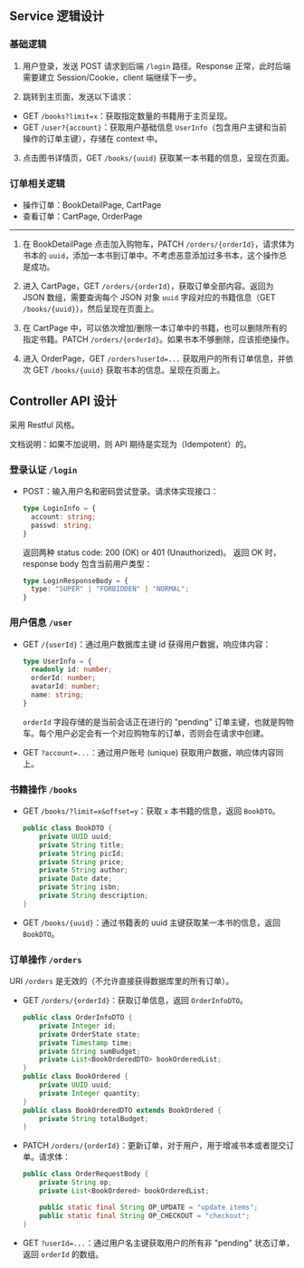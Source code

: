 ## Service 逻辑设计

### 基础逻辑

1. 用户登录，发送 POST 请求到后端 `/login` 路径。Response 正常，此时后端需要建立 Session/Cookie，client 端继续下一步。

2. 跳转到主页面，发送以下请求：

- GET `/books?limit=x`：获取指定数量的书籍用于主页呈现。
- GET `/user?{account}`：获取用户基础信息 `UserInfo`（包含用户主键和当前操作的订单主键），存储在 context 中。

3. 点击图书详情页，GET `/books/{uuid}` 获取某一本书籍的信息，呈现在页面。

### 订单相关逻辑

- 操作订单：BookDetailPage, CartPage
- 查看订单：CartPage, OrderPage

<hr/>

1. 在 BookDetailPage 点击加入购物车，PATCH `/orders/{orderId}`，请求体为书本的 `uuid`，添加一本书到订单中。不考虑恶意添加过多书本，这个操作总是成功。

2. 进入 CartPage，GET `/orders/{orderId}`，获取订单全部内容。返回为 JSON 数组，需要查询每个 JSON 对象 `uuid` 字段对应的书籍信息（GET `/books/{uuid}`），然后呈现在页面上。

3. 在 CartPage 中，可以依次增加/删除一本订单中的书籍，也可以删除所有的指定书籍。PATCH `/orders/{orderId}`。如果书本不够删除，应该拒绝操作。

4. 进入 OrderPage，GET `/orders?userId=...` 获取用户的所有订单信息，并依次 GET `/books/{uuid}` 获取书本的信息。呈现在页面上。

## Controller API 设计

采用 Restful 风格。

文档说明：如果不加说明，则 API 期待是实现为（Idempotent）的。

### 登录认证 `/login`

- POST：输入用户名和密码尝试登录。请求体实现接口：

  ```typescript
  type LoginInfo = {
    account: string;
    passwd: string;
  }
  ```
  返回两种 status code: 200 (OK) or 401 (Unauthorized)。
  返回 OK 时，response body 包含当前用户类型：

  ```typescript
  type LoginResponseBody = {
    type: "SUPER" | "FORBIDDEN" | "NORMAL";
  }
  ```

### 用户信息 `/user`

- GET `/{userId}`：通过用户数据库主键 id 获得用户数据，响应体内容：

  ```typescript
  type UserInfo = {
    readonly id: number;
    orderId: number;
    avatarId: number;
    name: string;
  }
  ```
  `orderId` 字段存储的是当前会话正在进行的 "pending" 订单主键，也就是购物车。每个用户必定会有一个对应购物车的订单，否则会在请求中创建。

- GET `?account=...`：通过用户账号 (unique) 获取用户数据，响应体内容同上。

### 书籍操作 `/books`

- GET `/books/?limit=x&offset=y`：获取 `x` 本书籍的信息，返回 `BookDTO`。

  ```java
  public class BookDTO {
      private UUID uuid;
      private String title;
      private String picId;
      private String price;
      private String author;
      private Date date;
      private String isbn;
      private String description;
  }
  ```

- GET `/books/{uuid}`：通过书籍表的 uuid 主键获取某一本书的信息，返回 `BookDTO`。

### 订单操作 `/orders`

URI `/orders` 是无效的（不允许直接获得数据库里的所有订单）。

- GET `/orders/{orderId}`：获取订单信息，返回 `OrderInfoDTO`。

  ```java
  public class OrderInfoDTO {
      private Integer id;
      private OrderState state;
      private Timestamp time;
      private String sumBudget;
      private List<BookOrderedDTO> bookOrderedList;
  }
  public class BookOrdered {
      private UUID uuid;
      private Integer quantity;
  }
  public class BookOrderedDTO extends BookOrdered {
      private String totalBudget;
  }
  ```

- PATCH `/orders/{orderId}`：更新订单，对于用户，用于增减书本或者提交订单。请求体：

  ```java
  public class OrderRequestBody {
      private String op;
      private List<BookOrdered> bookOrderedList;

      public static final String OP_UPDATE = "update items";
      public static final String OP_CHECKOUT = "checkout";
  }
  ```

- GET `?userId=...`：通过用户名主键获取用户的所有非 "pending" 状态订单，返回 `orderId` 的数组。